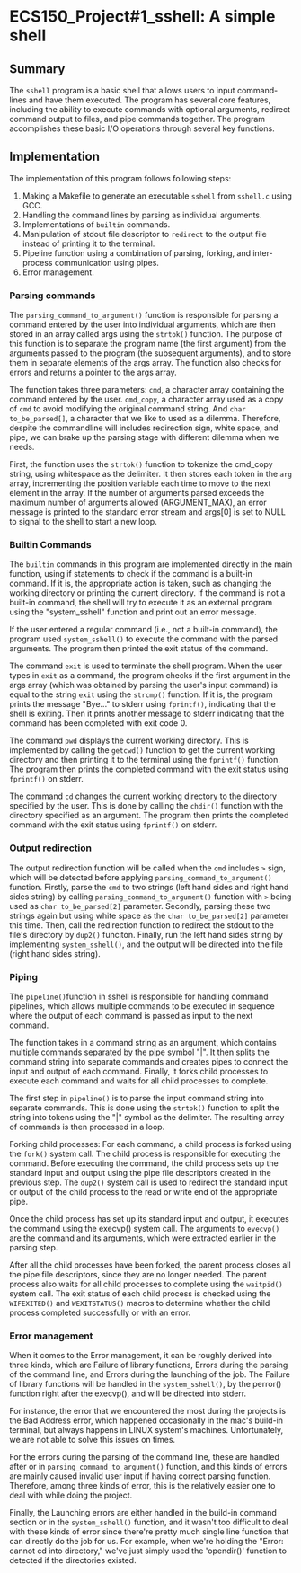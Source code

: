 # ECS150_Project#1_sshell: A simple shell

## Summary

The `sshell` program is a basic shell that allows users to input command-lines and 
have them executed. The program has several core features, including the ability to 
execute commands with optional arguments, redirect command output to files, and pipe 
commands together. The program accomplishes these basic I/O operations through several 
key functions.

## Implementation

The implementation of this program follows following steps:
1. Making a Makefile to generate an executable `sshell` from `sshell.c` using GCC. 
2. Handling the command lines by parsing as individual arguments.  
3. Implementations of `builtin` commands.
4. Manipulation of stdout file descriptor to `redirect` to the output file instead 
of printing it to the terminal. 
5. Pipeline function using a combination of parsing, forking, and inter-process 
communication using pipes. 
6. Error management.


### Parsing commands

The `parsing_command_to_argument()` function is responsible for parsing a command 
entered by the user into individual arguments, which are then stored in an array 
called args using the `strtok()` function. The purpose of this function is to separate 
the program name (the first argument) from the arguments passed to the program (the 
subsequent arguments), and to store them in separate elements of the args array. The 
function also checks for errors and returns a pointer to the args array.

The function takes three parameters: `cmd`, a character array containing the command 
entered by the user. `cmd_copy`, a character array used as a copy of `cmd` to avoid 
modifying the original command string. And `char to_be_parsed[]`, a character that 
we like to used as a dilemma. Therefore, despite the commandline will includes
redirection sign, white space, and pipe, we can brake up the parsing stage with 
different dilemma when we needs.



First, the function uses the `strtok()` function to tokenize the cmd_copy 
string, using whitespace as the delimiter. It then stores each token in the `arg` 
array, incrementing the position variable each time to move to the next element in the 
array.  If the number of arguments parsed exceeds the maximum number of arguments 
allowed (ARGUMENT_MAX), an error message is printed to the standard error stream and 
args[0] is set to NULL to signal to the shell to start a new loop.



### Builtin Commands

The `builtin` commands in this program are implemented directly in the main function, 
using if statements to check if the command is a built-in command. If it is, the 
appropriate action is taken, such as changing the working directory or printing the 
current directory. If the command is not a built-in command, the shell will try to 
execute it as an external program using the "system_sshell" function and print out an 
error message.

If the user entered a regular command (i.e., not a built-in command), the program used 
`system_sshell()` to execute the command with the parsed arguments. The program then 
printed the exit status of the command.

The command `exit` is used to terminate the shell program. When the user types in 
`exit` as a command, the program checks if the first argument in the args array (which 
was obtained by parsing the user's input command) is equal to the string `exit` using 
the `strcmp()` function. If it is, the program prints the message "Bye..." to stderr 
using `fprintf()`, indicating that the shell is exiting. Then it prints another 
message to stderr indicating that the command has been completed with exit code 0.

The command `pwd` displays the current working directory. This is implemented by 
calling the `getcwd()` function to get the current working directory and then printing 
it to the terminal using the `fprintf()` function. The program then prints the 
completed command with the exit status using `fprintf()` on stderr.

The command `cd` changes the current working directory to the directory specified by 
the user. This is done by calling the `chdir()` function with the directory specified 
as an argument. The program then prints the completed command with the exit status 
using `fprintf()` on stderr.

### Output redirection
The output redirection function will be called when the `cmd` includes `>` sign, which
will be detected before applying `parsing_command_to_argument()` function. Firstly, 
parse the `cmd` to two strings (left hand sides and right hand sides string) by 
calling `parsing_command_to_argument()` function with `>` being used as 
`char to_be_parsed[2]` parameter. Secondly, parsing these two strings again but using 
white space as the `char to_be_parsed[2]` parameter this time. Then, call the 
redirection function to redirect the stdout to the file's directory by `dup2()` funciton. 
Finally, run the left hand sides string by implementing `system_sshell()`, and the output 
will be directed into the file (right hand sides string).

### Piping
 
The `pipeline()`function in sshell is responsible for handling command pipelines, 
which allows multiple commands to be executed in sequence where the output of each 
command is passed as input to the next command.

The function takes in a command string as an argument, which contains multiple 
commands separated by the pipe symbol "|". It then splits the command string into 
separate commands and creates pipes to connect the input and output of each command. 
Finally, it forks child processes to execute each command and waits for all child 
processes to complete.

The first step in `pipeline()` is to parse the input command string into separate 
commands. This is done using the `strtok()` function to split the string into tokens 
using the "|" symbol as the delimiter. The resulting array of commands is then 
processed in a loop.

Forking child processes: For each command, a child process is forked using the `fork()` 
system call. The child process is responsible for executing the command. Before 
executing the command, the child process sets up the standard input and output using 
the pipe file descriptors created in the previous step. The `dup2()` system call is used 
to redirect the standard input or output of the child process to the read or write end 
of the appropriate pipe.

Once the child process has set up its standard input and output, it executes the 
command using the execvp() system call. The arguments to `evecvp()` are the command and 
its arguments, which were extracted earlier in the parsing step.

After all the child processes have been forked, the parent process closes all the pipe 
file descriptors, since they are no longer needed. The parent process also waits for 
all child processes to complete using the `waitpid()` system call. The exit status of 
each child process is checked using the `WIFEXITED()` and `WEXITSTATUS()` macros to 
determine whether the child process completed successfully or with an error.


### Error management
When it comes to the Error management, it can be roughly derived into three kinds, 
which are Failure of library functions, Errors during the parsing of the command line,
and Errors during the launching of the job. The Failure of library functions will be 
handled in the `system_sshell()`, by the perror() function right after the execvp(), 
and will be directed into stderr. 

For instance, the error that we encountered the most
during the projects is the Bad Address error, which happened occasionally in the 
mac's build-in terminal, but always happens in LINUX system's machines. 
Unfortunately, we are not able to solve this issues on times.

For the errors during the parsing of the command line, these are handled after or in 
`parsing_command_to_argument()` function, and this kinds of errors are mainly caused 
invalid user input if having correct parsing function. Therefore, among three kinds 
of error, this is the relatively easier one to deal with while doing the project.

Finally, the Launching errors are either handled in the build-in command section or
in the `system_sshell()` function, and it wasn't too difficult to deal with these
kinds of error since there're pretty much single line function that can directly 
do the job for us. For example, when we're holding the "Error: cannot cd into
directory," we've just simply used the 'opendir()' function to detected if the
directories existed.







